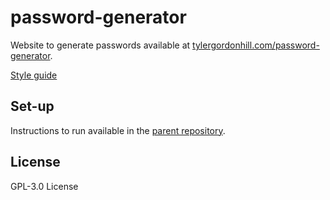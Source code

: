 # password-generator

Website to generate passwords available at [tylergordonhill.com/password-generator](https://tylergordonhill.com/password-generator).

[Style guide](https://github.com/TyHil/personal-website-styles)

## Set-up

Instructions to run available in the [parent repository](https://github.com/TyHil/personal-website#set-up).

## License

GPL-3.0 License
